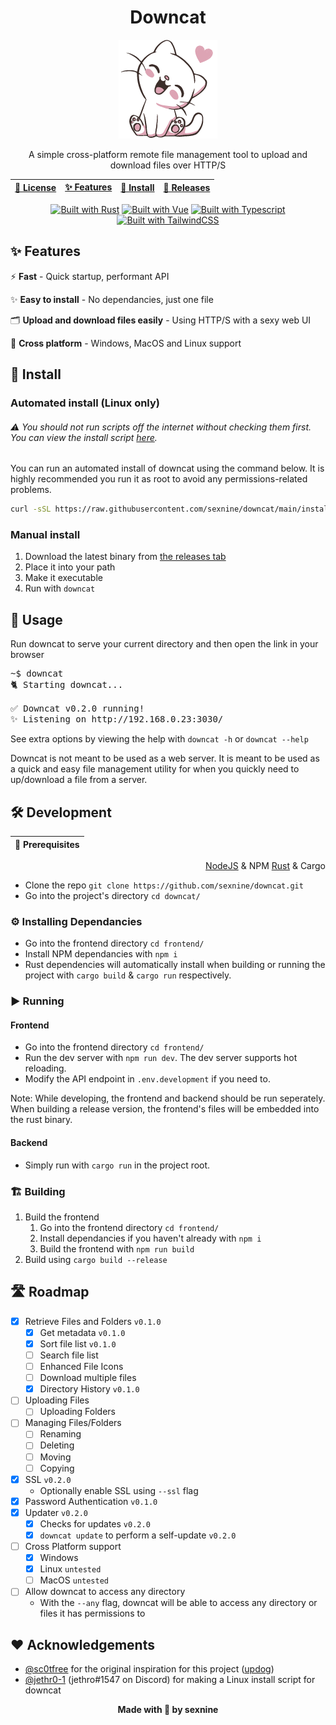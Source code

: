 <div align="center">

# Downcat

![](assets/downcat-sm.png)

A simple cross-platform remote file management tool to upload and download files over HTTP/S

[📜 License](LICENSE.md)  |  [✨ Features](#-features) | [🎉 Install](#-install) | [🎁 Releases](https://github.com/sexnine/downcat/releases)
-- | -- | -- | -- 

[![Built with Rust](https://img.shields.io/badge/-Rust-ea4800?style=for-the-badge&logo=rust&logoColor=white)](https://www.rust-lang.org/)
[![Built with Vue](https://img.shields.io/badge/-Vue-42b883?style=for-the-badge&logo=vue.js&logoColor=white)](https://vuejs.org/)
[![Built with Typescript](https://img.shields.io/badge/-Typescript-2f74c0?style=for-the-badge&logo=typescript&logoColor=white)](https://www.typescriptlang.org/)
[![Built with TailwindCSS](https://img.shields.io/badge/-Tailwind-38bdf8?style=for-the-badge&logo=tailwindcss&logoColor=white)](https://tailwindcss.com/)

</div>


## ✨ Features
⚡ **Fast** - Quick startup, performant API

✨ **Easy to install** - No dependancies, just one file

🗂 **Upload and download files easily** - Using HTTP/S with a sexy web UI

🌈 **Cross platform** - Windows, MacOS and Linux support

## 🎉 Install

### Automated install (Linux only)

###### ⚠ You should not run scripts off the internet without checking them first.  You can view the install script [here](install/downcat_linux.sh).

You can run an automated install of downcat using the command below.  It is highly recommended you run it as root to avoid any permissions-related problems.

```sh
curl -sSL https://raw.githubusercontent.com/sexnine/downcat/main/install/downcat_linux.sh | sudo bash
```

### Manual install

1. Download the latest binary from [the releases tab](https://github.com/sexnine/downcat/releases)
2. Place it into your path
3. Make it executable
4. Run with `downcat`

## 🤔 Usage

Run downcat to serve your current directory and then open the link in your browser

<pre><samp>~$ <kbd>downcat</kbd>
🐈 Starting downcat...

✅ Downcat v0.2.0 running!
✨ Listening on http://192.168.0.23:3030/
</samp></pre>

See extra options by viewing the help with `downcat -h` or `downcat --help`

Downcat is not meant to be used as a web server.  It is meant to be used as a quick and easy file management utility for when you quickly need to up/download a file from a server.

## 🛠 Development

<div align="right">

📜 **Prerequisites** |
 -- |
[NodeJS](https://nodejs.org/) & NPM
[Rust](https://www.rust-lang.org/tools/install) & Cargo

</div>

- Clone the repo `git clone https://github.com/sexnine/downcat.git`
- Go into the project's directory `cd downcat/`
  
### ⚙ Installing Dependancies
- Go into the frontend directory `cd frontend/`
- Install NPM dependancies with `npm i`
- Rust dependencies will automatically install when building or running the project with `cargo build` & `cargo run` respectively.

### ▶ Running

#### Frontend
- Go into the frontend directory `cd frontend/`
- Run the dev server with `npm run dev`.  The dev server supports hot reloading.
- Modify the API endpoint in `.env.development` if you need to.

Note: While developing, the frontend and backend should be run seperately.  When building a release version, the frontend's files will be embedded into the rust binary.

#### Backend
- Simply run with `cargo run` in the project root.

### 🏗 Building
1. Build the frontend
   1. Go into the frontend directory `cd frontend/`
   2. Install dependancies if you haven't already with `npm i`
   3. Build the frontend with `npm run build`
2. Build using `cargo build --release`

## 🛣 Roadmap
- [x] Retrieve Files and Folders `v0.1.0`
  - [x] Get metadata `v0.1.0`
  - [x] Sort file list `v0.1.0`
  - [ ] Search file list
  - [ ] Enhanced File Icons
  - [ ] Download multiple files
  - [x] Directory History `v0.1.0`
- [ ] Uploading Files
  - [ ] Uploading Folders
- [ ] Managing Files/Folders
  - [ ] Renaming
  - [ ] Deleting
  - [ ] Moving
  - [ ] Copying
- [x] SSL `v0.2.0`
  - Optionally enable SSL using `--ssl` flag
- [x] Password Authentication `v0.1.0`
- [x] Updater `v0.2.0`
  - [x] Checks for updates `v0.2.0`
  - [x] `downcat update` to perform a self-update `v0.2.0`
- [ ] Cross Platform support
  - [x] Windows
  - [x] Linux `untested`
  - [ ] MacOS `untested`
- [ ] Allow downcat to access any directory
  - With the `--any` flag, downcat will be able to access any directory or files it has permissions to

## ❤ Acknowledgements
- [@sc0tfree](https://github.com/sc0tfree) for the original inspiration for this project ([updog](https://github.com/sc0tfree/updog))
- [@jethr0-1](https://github.com/jethr0-1) (jethro#1547 on Discord) for making a Linux install script for downcat

<div align="center">

  **Made with 💖 by sexnine**

</div>
